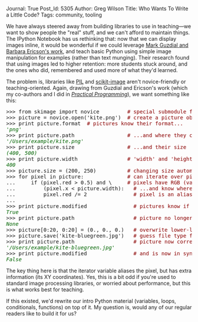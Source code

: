 Journal: True
Post_Id: 5305
Author: Greg Wilson
Title: Who Wants To Write a Little Code?
Tags: community, tooling


<p>We have always steered away from building libraries to use in teaching&mdash;we want to show people the "real" stuff, and we can't afford to maintain things. The IPython Notebook has us rethinking that: now that we can display images inline, it would be wonderful if we could leverage <a href="http://coweb.cc.gatech.edu/mediaComp-teach">Mark Guzdial and Barbara Ericson's work</a>, and teach basic Python using simple image manipulation for examples (rather than text munging). Their research found that using images led to higher retention: more students stuck around, and the ones who did, remembered and used more of what they'd learned.</p>

<p>The problem is, libraries like <a href="http://www.pythonware.com/products/pil/">PIL</a> and <a href="http://scikit-image.org/">scikit-image</a> aren't novice-friendly or teaching-oriented. Again, drawing from Guzdial and Ericson's work (which my co-authors and I did in <em><a href="http://www.amazon.com/Practical-Programming-Introduction-Pragmatic-Programmers/dp/1934356271/">Practical Programming</a></em>), we want something like this:</p>
<pre>&gt;&gt;&gt; from skimage import novice        <span style="color: darkred;"> # special submodule for beginners</span>
&gt;&gt;&gt; picture = novice.open('kite.png') <span style="color: darkred;"> # create a picture object from a file</span>
&gt;&gt;&gt; print picture.format <span style="color: darkred;"> # pictures know their format...</span>
<span style="color: darkgreen;"><em>'png'</em></span>
&gt;&gt;&gt; print picture.path                <span style="color: darkred;"> # ...and where they came from...</span>
<span style="color: darkgreen;"><em>'/Users/example/kite.png'</em></span>
&gt;&gt;&gt; print picture.size                <span style="color: darkred;"> # ...and their size</span>
<span style="color: darkgreen;"><em>(400, 500)</em></span>
&gt;&gt;&gt; print picture.width               <span style="color: darkred;"> # 'width' and 'height' also exposed</span>
<span style="color: darkgreen;"><em>400</em></span>
&gt;&gt;&gt; picture.size = (200, 250)         <span style="color: darkred;"> # changing size automatically resizes</span>
&gt;&gt;&gt; for pixel in picture:             <span style="color: darkred;"> # can iterate over pixels</span>
...     if (pixel.red &gt; 0.5) and \    <span style="color: darkred;"> # pixels have RGB (values are 0.0-1.0)...</span>
...         (pixel.x &lt; picture.width):   <span style="color: darkred;"># ...and know where they are</span>
...         pixel.red /= 2               <span style="color: darkred;"># pixel is an alias into the picture</span>
...
&gt;&gt;&gt; print picture.modified               <span style="color: darkred;"># pictures know if their pixels are dirty</span>
<span style="color: darkgreen;"><em>True</em></span>
&gt;&gt;&gt; print picture.path                   <span style="color: darkred;"># picture no longer corresponds to file</span>
<span style="color: darkgreen;"><em>None</em></span>
&gt;&gt;&gt; picture[0:20, 0:20] = (0., 0., 0.)   <span style="color: darkred;"># overwrite lower-left rectangle with black</span>
&gt;&gt;&gt; picture.save('kite-bluegreen.jpg')   <span style="color: darkred;"># guess file type from suffix</span>
&gt;&gt;&gt; print picture.path                   <span style="color: darkred;"># picture now corresponds to file</span>
<span style="color: darkgreen;"><em>'/Users/example/kite-bluegreen.jpg'</em></span>
&gt;&gt;&gt; print picture.modified               <span style="color: darkred;"># and is now in sync</span>
<span style="color: darkgreen;"><em>False</em></span></pre>
<p>The key thing here is that the iterator variable aliases the pixel, but has extra information (its XY coordinates). Yes, this is a bit odd if you're used to standard image processing libraries, or worried about performance, but this is what works best for teaching.</p>

<p>If this existed, we'd rewrite our intro Python material (variables, loops, conditionals, functions) on top of it. My question is, would any of our regular readers like to build it for us?</p>
